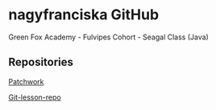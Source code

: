# nagyfranciska GitHub

Green Fox Academy - Fulvipes Cohort - Seagal Class (Java)

## Repositories

[Patchwork](https://github.com/nagyfranciska/patchwork)

[Git-lesson-repo](https://github.com/nagyfranciska/git-lesson-repository)







